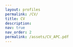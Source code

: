 ```yaml
---
layout: profiles
permalink: /CV/
title: CV
description: 
nav: true
nav_order: 2
permalink: /assets/CV_APC.pdf
---
```

